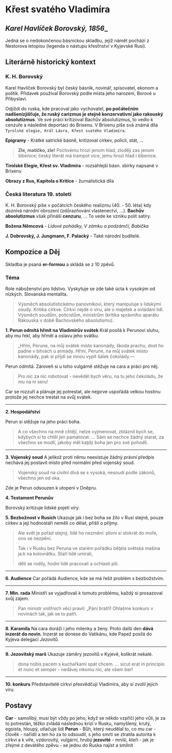 # Křest svatého Vladimíra
## _Karel Havlíček Borovský, 1856__
Jedná se o nedokončenou básnickou skladbu, jejíž námět pochází z Nestorova letopisu (legenda o nástupu křesťnství v Kyjevské Rusi).

## Literárně historický kontext

### K. H. Borovský
Karel Havlíček Borovský byl český básník, novinář, spisovatel, ekonom a politik. Přídavek používal Borovský podle místa jeho narození, Borové u Přibyslavi. 

Odjíždí do ruska, kde pracoval jako vychovatel, __po počátečním nadšenízjišťuje, že ruský carizmus je stejně konzervativní jako rakouský absolutizmus__. Ve své práci kritizoval Bachův absolutizmus, to vedlo k cenzuře a následné deportaci do Brixenu. V Brixenu píše svá známá díla `Tyrolské elegie, Král Lávra, Křest svatého Vladimíra`.

__Epigramy__ - Krátké satrické básně, kritizoval církev, policii, stát, ...

> __Zle, matičko, zle!__ 
Poctivému hrozí jenom hlad, 
zloději zas jenom šibenice; 
český literát má trampot více,
jemu hrozí hlad i šibenice.

__Tirolské Elegie, Křest sv. Vladimíra__ - rozsáhlejší básn. sbírky napsané v Brixenu

__Obrazy z Rus, Kapitola o Kritice__ - žurnalistická díla


### Česká literatura 19. století

K. H. Borovský píše v počátcích českého realizmu (40. - 50. léta) kdy doznívá národní obrození (zdůrazňování vlastenectví, ...). __Bachův absolutizmus__ však přináší __cenzuru__, ... To vede ke vzniku polit satiry.

__Božena Němcová__ - _Lidové pohádky, V zámku a podzámčí, Babička_


__J. Dobrovský, J. Jungmann, F. Palacký__ - Také národní buditelé.

## Kompozice a Děj
Skladba je psaná __er-formou__ a skládá se z 10 zpěvů.

### Téma 
Role náboženství pro lidstvo. Vyskytuje se zde také úcta k vysokým od nízkých. Slovanská mentalita.

>Výsměch absolutistickému panovníkovi, který manipuluje s lidskými osudy. Kritika církve. Církvi nejde o víru, ale o majetek a ovládání lidí. Výsměch soudům, policistům, ministrům (kritika správního aparátu Rakouska v době Bachovského absolutismu).

__1. Perun odmítá hřmít na Vladimírův svátek__
Král posílá k Perunovi sluhu, aby mu řekl, aby hřměl a oslavu jeho svátku.

>„Hřmi, Perune, na můj svátek
místo kanonády,
škoda prachu, dost ho padne
v bitvách u armády.
Hřmi, Perune, na můj svátek
místo kanonády,
pak si přijdi se mnou vypít
šálek čokolády.―

Perun odmítá. Zároveň si u toho vulgárně stěžuje na cara a práci pro něj.

>Pro nic za nic robotovat -
nevěděl bych věru,
na tu jeho čekoládu,
že mu na ni seru!

Car se rozzuří a plánuje jej potrestat, ale nejprve uspořádá velkou hostinu protože jej nechce trestat na svůj svátek.

---
__2. Hospodářství__

Perun si stěžuje na jeho práci boha.

> A co všechno na mně chtějí,
nelze vyjmenovat,
zbláznil bych se, kdybych si to
chtěl jen pamatovat.
> ...
>Sám se nechce žádný starat,
za všechno se modlí,
jakoby měl kaţdý boha
jen pro své pohodlí.

---
__3. Vojenský soud__
A jelikož proti němu neexistuje žádný právní předpis nechává jej postavit místo před normální před vojenský soud.

>Vojenský soud na civilní
dívá se s vysoká,
nesoudí podle zákonů,
všechno jen od oka.

Zde je Perun odsouzen k utopení v Dněpru.

__4. Testament Perunův__

Borovský kritizuje lidské pojetí víry.

__5. Bezbožnost v Rusích__
Ukazuje jak i bez boha se žilo v Rusi stejně, pouze církev a její hodnostáři neměli co dělat, přišli o příjmy.
>Ale svět je pořád stejný,
lidé ho nezmění:
plivni si stokrát do moře,
ono se nezpění.
>
>Tak i v Rusku bez Peruna
ve starém pořádku
běţela světská mašina
ja.k na kolovrátku.
Staří lidé umírali,
>
>děti se rodily,
hodní lidé pracovali
a ochlasti pili.

---
__6. Audience__
Car pořádá Audience, kde se má řešit problém s bezbožstvím. 

---
__7. Min. rada__
Ministři se vyjadřovali k tomuto problému, každý si prosazoval svůj zájem.
>Pan ministr vnitřních věcí
pravil: „Páni bratří! 
Ohlašme konkurs v novinách
tak, jak se to patří.

---
__8. Karamila__
Na cara doráží i jeho milenky a ženy. Proto další den __dává inzerát do novin__. Inzerát se donese do Vatikánu, kde Papež posílá do Kyjeva delegaci _Jezovitů_.

---
__9. Jezovitský marš__
Ukazuje záměry jezovitů v Kyjevě, kolikrát nekalé.

>dona nobis pacem
s kuchařkami spát chcem.
...
sicut erat in principio et nunc et semper -
nedávej nikomu nic, ale všem ber!

---
__10. konkurs__
Představitelé církví přesvědčují Vladimíra, aby si zvolil jejich víru.

## Postavy 
__Car__ - samolibý, musí být vždy po jeho, když se někdo vzpříčí jeho vůli, je za to potrestán,
těžko zvládá následnou krizi v Rusku, namyšlený, krutý, egoista, hloupý, utlačuje lidi
__Perun__ - Bůh, který neudělal to, co mu car - člověk - nařídil a ten ho za to odsoudil, s jeho
smrtí se ztratila autorita k církvi a k víře, vzdorovitý, vulgární, hrubý
__jezovité__ - mniši, kteří - jak je zřejmé z devátého zpěvu - se jedou do Ruska najíst a smilnit